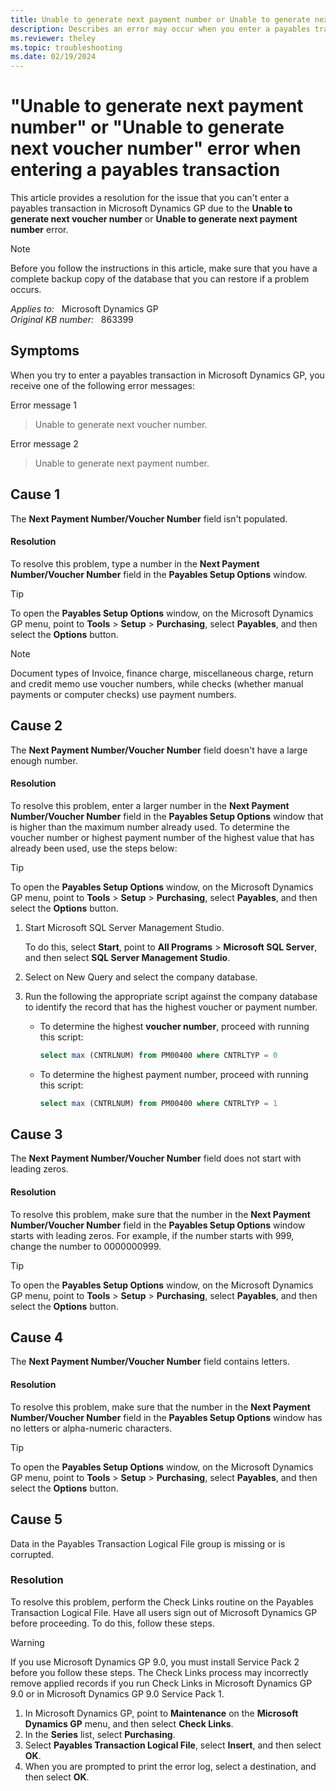 ```yaml
---
title: Unable to generate next payment number or Unable to generate next voucher number error when entering a payables transaction
description: Describes an error may occur when you enter a payables transaction in Microsoft Dynamics GP. Provides a resolution.
ms.reviewer: theley
ms.topic: troubleshooting
ms.date: 02/19/2024
---
```

# "Unable to generate next payment number" or "Unable to generate next voucher number" error when entering a payables transaction

This article provides a resolution for the issue that you can't enter a payables transaction in Microsoft Dynamics GP due to the **Unable to generate next voucher number** or **Unable to generate next payment number** error.

> [!NOTE]
> Before you follow the instructions in this article, make sure that you have a complete backup copy of the database that you can restore if a problem occurs.

_Applies to:_ &nbsp; Microsoft Dynamics GP  
_Original KB number:_ &nbsp; 863399

## Symptoms

When you try to enter a payables transaction in Microsoft Dynamics GP, you receive one of the following error messages:

Error message 1

> Unable to generate next voucher number.

Error message 2

> Unable to generate next payment number.

## Cause 1

The **Next Payment Number/Voucher Number** field isn't populated.

#### Resolution 

To resolve this problem, type a number in the **Next Payment Number/Voucher Number** field in the **Payables Setup Options** window.

> [!TIP]
> To open the **Payables Setup Options** window, on the Microsoft Dynamics GP menu, point to **Tools** > **Setup** > **Purchasing**, select **Payables**, and then select the **Options** button.

> [!NOTE]
> Document types of Invoice, finance charge, miscellaneous charge, return and credit memo use voucher numbers, while checks (whether manual payments or computer checks) use payment numbers.

## Cause 2

The **Next Payment Number/Voucher Number** field doesn't have a large enough number.

#### Resolution

To resolve this problem, enter a larger number in the **Next Payment Number/Voucher Number** field in the **Payables Setup Options** window that is higher than the maximum number already used. To determine the voucher number or highest payment number of the highest value that has already been used, use the steps below:

> [!TIP]
> To open the **Payables Setup Options** window, on the Microsoft Dynamics GP menu, point to **Tools** > **Setup** > **Purchasing**, select **Payables**, and then select the **Options** button.

1. Start Microsoft SQL Server Management Studio.

   To do this, select **Start**, point to **All Programs** > **Microsoft SQL Server**, and then select **SQL Server Management Studio**.

2. Select on New Query and select the company database.

3. Run the following the appropriate script against the company database to identify the record that has the highest voucher or payment number.

    - To determine the highest **voucher number**, proceed with running this script:

      ```sql
      select max (CNTRLNUM) from PM00400 where CNTRLTYP = 0
      ```

    - To determine the highest payment number, proceed with running this script:

      ```sql
      select max (CNTRLNUM) from PM00400 where CNTRLTYP = 1
      ```

## Cause 3

The **Next Payment Number/Voucher Number** field does not start with leading zeros.

#### Resolution

To resolve this problem, make sure that the number in the **Next Payment Number/Voucher Number** field in the **Payables Setup Options** window starts with leading zeros. For example, if the number starts with 999, change the number to 0000000999.

> [!TIP]
> To open the **Payables Setup Options** window, on the Microsoft Dynamics GP menu, point to **Tools** > **Setup** > **Purchasing**, select **Payables**, and then select the **Options** button.

## Cause 4

The **Next Payment Number/Voucher Number** field contains letters.

#### Resolution

To resolve this problem, make sure that the number in the **Next Payment Number/Voucher Number** field in the **Payables Setup Options** window has no letters or alpha-numeric characters.

> [!TIP]
> To open the **Payables Setup Options** window, on the Microsoft Dynamics GP menu, point to **Tools** > **Setup** > **Purchasing**, select **Payables**, and then select the **Options** button.

## Cause 5

Data in the Payables Transaction Logical File group is missing or is corrupted.

### Resolution 

To resolve this problem, perform the Check Links routine on the Payables Transaction Logical File. Have all users sign out of Microsoft Dynamics GP before proceeding. To do this, follow these steps.

> [!WARNING]
> If you use Microsoft Dynamics GP 9.0, you must install Service Pack 2 before you follow these steps. The Check Links process may incorrectly remove applied records if you run Check Links in Microsoft Dynamics GP 9.0 or in Microsoft Dynamics GP 9.0 Service Pack 1.

1. In Microsoft Dynamics GP, point to **Maintenance** on the **Microsoft Dynamics GP** menu, and then select **Check Links**.
2. In the **Series** list, select **Purchasing**.
3. Select **Payables Transaction Logical File**, select **Insert**, and then select **OK**.
4. When you are prompted to print the error log, select a destination, and then select **OK**.
